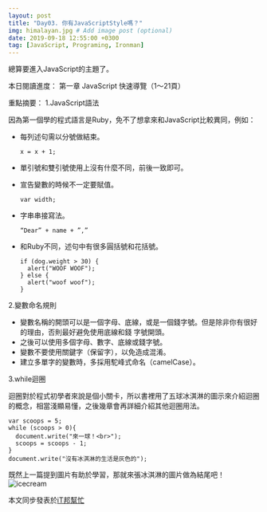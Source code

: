 ```yaml
---
layout: post
title: "Day03. 你有JavaScriptStyle嗎？"
img: himalayan.jpg # Add image post (optional)
date: 2019-09-18 12:55:00 +0300
tag: [JavaScript, Programing, Ironman]
---
```

總算要進入JavaScript的主題了。

本日閱讀進度：
第一章 JavaScript 快速導覽（1～21頁）

重點摘要：
1.JavaScript語法    
  
   因為第一個學的程式語言是Ruby，免不了想拿來和JavaScript比較異同，例如：
   
   - 每列述句需以分號做結束。

     `x = x + 1;`

   - 單引號和雙引號使用上沒有什麼不同，前後一致即可。

   - 宣告變數的時候不一定要賦值。

     `var width;`

   - 字串串接寫法。

      `“Dear” + name + ”,”`
      
   - 和Ruby不同，述句中有很多圓括號和花括號。 
     ```
     if (dog.weight > 30) {
       alert("WOOF WOOF");
     } else {
       alert("woof woof");
     }
     ```

2.變數命名規則
  
   - 變數名稱的開頭可以是一個字母、底線，或是一個錢字號。但是除非你有很好的理由，否則最好避免使用底線和錢 字號開頭。
   - 之後可以使用多個字母、數字、底線或錢字號。
   - 變數不要使用關鍵字（保留字），以免造成混淆。
   - 建立多單字的變數時，多採用駝峰式命名（camelCase）。

3.while迴圈
  
   迴圈對於程式初學者來說是個小關卡，所以書裡用了五球冰淇淋的圖示來介紹迴圈的概念，相當淺顯易懂，之後幾章會再詳細介紹其他迴圈用法。
   ```
   var scoops = 5;
   while (scoops > 0){
     document.write("來一球！<br>");
     scoops = scoops - 1;
   }
   document.write("沒有冰淇淋的生活是灰色的");
   ```

既然上一篇提到圖片有助於學習，那就來張冰淇淋的圖片做為結尾吧！
![icecream](https://i.imgur.com/YbhEN3d.jpg)

本文同步發表於[iT邦幫忙](https://ithelp.ithome.com.tw/articles/10216901)